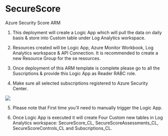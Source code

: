 # SecureScore
Azure Security Score ARM 

1. This deployment will create a Logic App which will pull the data on daily basis & store into Custom table under Log Analytics workspace. 

2. Resources created will be Logic App, Azure Monitor Workbook, Log Analytics workspace & API Connection. It is recommended to create a new Resource Group for the se resources. 

3. Once deployment of this ARM template is complete please go to all the Suscriptions & provide this Logic App as Reader RABC role.

4. Make sure all selected subscriptions registered to Azure Security Center.


<a href="https://azuredeploy.net/
   repository=https://github.com/c03vikas/SecureScore/blob/master/SecureScoreARM.json"
   target="_blank">
   <img src="https://aka.ms/deploytoazurebutton"/>
</a>


5. Please note that First time you'll need to manually trigger the Logic App.

6. Once Logic App is executed it will create Four Custom new tables in Log Analytics workspace: SecureScore_CL, SecureScoreAssessments_CL, SecureScoreControls_CL and Subscriptions_CL.

 
